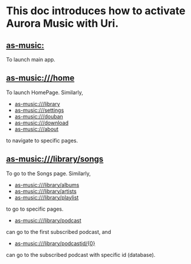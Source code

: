 # This doc introduces how to activate Aurora Music with Uri.

## <a href="as-music:" data-linktype="external">as-music:</a>

To launch main app.

## <a href="as-music:///home" data-linktype="external">as-music:///home</a>

To launch HomePage. Similarly,

* <a href="as-music:///library" data-linktype="external">as-music:///library</a>
* <a href="as-music:///settings" data-linktype="external">as-music:///settings</a>
* <a href="as-music:///douban" data-linktype="external">as-music:///douban</a>
* <a href="as-music:///download" data-linktype="external">as-music:///download</a>
* <a href="as-music:///about" data-linktype="external">as-music:///about</a>

to navigate to specific pages.

## <a href="as-music:///library/songs" data-linktype="external">as-music:///library/songs</a>

To go to the Songs page. Similarly,

* <a href="as-music:///library/albums" data-linktype="external">as-music:///library/albums</a>
* <a href="as-music:///library/artists" data-linktype="external">as-music:///library/artists</a>
* <a href="as-music:///library/playlist" data-linktype="external">as-music:///library/playlist</a>

to go to specific pages.

* <a href="as-music:///library/podcast" data-linktype="external">as-music:///library/podcast</a>

can go to the first subscribed podcast, and

* <a href="as-music:///library/podcast/id/{0}" data-linktype="external">as-music:///library/podcastid/{0}</a>

can go to the subscribed podcast with specific id (database).


